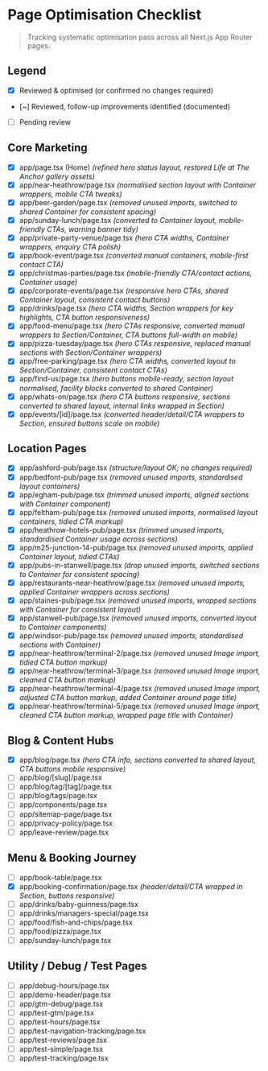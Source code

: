 # Page Optimisation Checklist

> Tracking systematic optimisation pass across all Next.js App Router pages.

## Legend
- [x] Reviewed & optimised (or confirmed no changes required)
- [~] Reviewed, follow-up improvements identified (documented)
- [ ] Pending review

## Core Marketing
- [x] app/page.tsx (Home) *(refined hero status layout, restored Life at The Anchor gallery assets)*
- [x] app/near-heathrow/page.tsx *(normalised section layout with Container wrappers, mobile CTA tweaks)*
- [x] app/beer-garden/page.tsx *(removed unused imports, switched to shared Container for consistent spacing)*
- [x] app/sunday-lunch/page.tsx *(converted to Container layout, mobile-friendly CTAs, warning banner tidy)*
- [x] app/private-party-venue/page.tsx *(hero CTA widths, Container wrappers, enquiry CTA polish)*
- [x] app/book-event/page.tsx *(converted manual containers, mobile-first contact CTA)*
- [x] app/christmas-parties/page.tsx *(mobile-friendly CTA/contact actions, Container usage)*
- [x] app/corporate-events/page.tsx *(responsive hero CTAs, shared Container layout, consistent contact buttons)*
- [x] app/drinks/page.tsx *(hero CTA widths, Section wrappers for key highlights, CTA button responsiveness)*
- [x] app/food-menu/page.tsx *(hero CTAs responsive, converted manual wrappers to Section/Container, CTA buttons full-width on mobile)*
- [x] app/pizza-tuesday/page.tsx *(hero CTAs responsive, replaced manual sections with Section/Container wrappers)*
- [x] app/free-parking/page.tsx *(hero CTA widths, converted layout to Section/Container, consistent contact CTAs)*
- [x] app/find-us/page.tsx *(hero buttons mobile-ready, section layout normalised, facility blocks converted to shared Container)*
- [x] app/whats-on/page.tsx *(hero CTA buttons responsive, sections converted to shared layout, internal links wrapped in Section)*
- [x] app/events/[id]/page.tsx *(converted header/detail/CTA wrappers to Section, ensured buttons scale on mobile)*

## Location Pages
- [x] app/ashford-pub/page.tsx *(structure/layout OK; no changes required)*
- [x] app/bedfont-pub/page.tsx *(removed unused imports, standardised layout containers)*
- [x] app/egham-pub/page.tsx *(trimmed unused imports, aligned sections with Container component)*
- [x] app/feltham-pub/page.tsx *(removed unused imports, normalised layout containers, tidied CTA markup)*
- [x] app/heathrow-hotels-pub/page.tsx *(trimmed unused imports, standardised Container usage across sections)*
- [x] app/m25-junction-14-pub/page.tsx *(removed unused imports, applied Container layout, tidied CTAs)*
- [x] app/pubs-in-stanwell/page.tsx *(drop unused imports, switched sections to Container for consistent spacing)*
- [x] app/restaurants-near-heathrow/page.tsx *(removed unused imports, applied Container wrappers across sections)*
- [x] app/staines-pub/page.tsx *(removed unused imports, wrapped sections with Container for consistent layout)*
- [x] app/stanwell-pub/page.tsx *(removed unused imports, converted layout to Container components)*
- [x] app/windsor-pub/page.tsx *(removed unused imports, standardised sections with Container)*
- [x] app/near-heathrow/terminal-2/page.tsx *(removed unused Image import, tidied CTA button markup)*
- [x] app/near-heathrow/terminal-3/page.tsx *(removed unused Image import, cleaned CTA button markup)*
- [x] app/near-heathrow/terminal-4/page.tsx *(removed unused Image import, adjusted CTA button markup, added Container around page title)*
- [x] app/near-heathrow/terminal-5/page.tsx *(removed unused Image import, cleaned CTA button markup, wrapped page title with Container)*

## Blog & Content Hubs
- [x] app/blog/page.tsx *(hero CTA info, sections converted to shared layout, CTA buttons mobile responsive)*
- [ ] app/blog/[slug]/page.tsx
- [ ] app/blog/tag/[tag]/page.tsx
- [ ] app/blog/tags/page.tsx
- [ ] app/components/page.tsx
- [ ] app/sitemap-page/page.tsx
- [ ] app/privacy-policy/page.tsx
- [ ] app/leave-review/page.tsx

## Menu & Booking Journey
- [ ] app/book-table/page.tsx
- [x] app/booking-confirmation/page.tsx *(header/detail/CTA wrapped in Section, buttons responsive)*
- [ ] app/drinks/baby-guinness/page.tsx
- [ ] app/drinks/managers-special/page.tsx
- [ ] app/food/fish-and-chips/page.tsx
- [ ] app/food/pizza/page.tsx
- [ ] app/sunday-lunch/page.tsx

## Utility / Debug / Test Pages
- [ ] app/debug-hours/page.tsx
- [ ] app/demo-header/page.tsx
- [ ] app/gtm-debug/page.tsx
- [ ] app/test-gtm/page.tsx
- [ ] app/test-hours/page.tsx
- [ ] app/test-navigation-tracking/page.tsx
- [ ] app/test-reviews/page.tsx
- [ ] app/test-simple/page.tsx
- [ ] app/test-tracking/page.tsx
